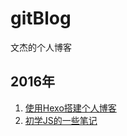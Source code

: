 # gitBlog
文杰的个人博客

## 2016年

1. [使用Hexo搭建个人博客](https://github.com/VonJie/gitBlog/issues/1)
1. [初学JS的一些笔记](https://github.com/VonJie/gitBlog/issues/2)

